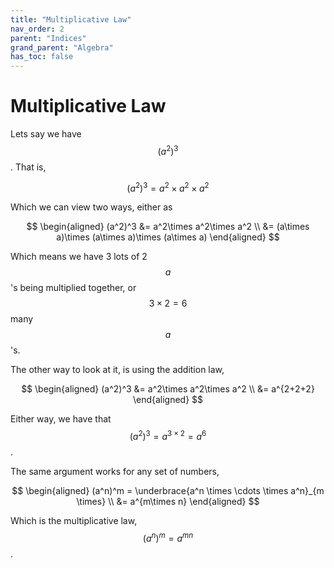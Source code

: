 ```yaml
---
title: "Multiplicative Law"
nav_order: 2
parent: "Indices"
grand_parent: "Algebra"
has_toc: false
---
```


# Multiplicative Law

Lets say we have $$(a^2)^3$$. That is,

$$(a^2)^3 = a^2\times a^2\times a^2$$

Which we can view two ways, either as

$$
\begin{aligned}
(a^2)^3 &= a^2\times a^2\times a^2 \\
&= (a\times a)\times (a\times a)\times (a\times a)
\end{aligned}
$$

Which means we have 3 lots of 2 $$a$$'s being multiplied together, or $$3\times 2=6$$ many $$a$$'s.

The other way to look at it, is using the addition law,

$$
\begin{aligned}
(a^2)^3 &= a^2\times a^2\times a^2 \\
&= a^{2+2+2}
\end{aligned}
$$

Either way, we have that $$(a^2)^3 = a^{3\times 2} = a^6$$.

The same argument works for any set of numbers,

$$
\begin{aligned}
(a^n)^m = \underbrace{a^n \times \cdots \times a^n}_{m \times} \\
&= a^{m\times n}
\end{aligned}
$$

Which is the multiplicative law, $$(a^n)^m = a^{mn}$$.